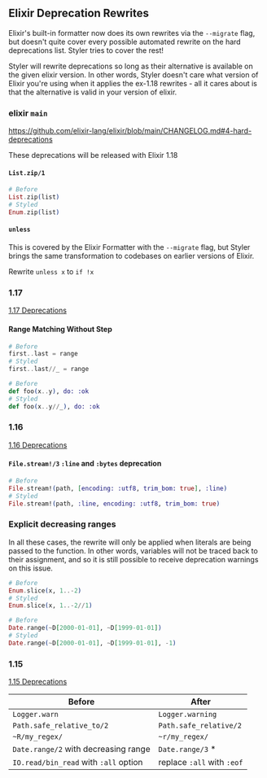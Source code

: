 ## Elixir Deprecation Rewrites

Elixir's built-in formatter now does its own rewrites via the `--migrate` flag, but doesn't quite cover every possible automated rewrite on the hard deprecations list. Styler tries to cover the rest!

Styler will rewrite deprecations so long as their alternative is available on the given elixir version. In other words, Styler doesn't care what version of Elixir you're using when it applies the ex-1.18 rewrites - all it cares about is that the alternative is valid in your version of elixir.

### elixir `main`

https://github.com/elixir-lang/elixir/blob/main/CHANGELOG.md#4-hard-deprecations

These deprecations will be released with Elixir 1.18

#### `List.zip/1`

```elixir
# Before
List.zip(list)
# Styled
Enum.zip(list)
```

#### `unless`

This is covered by the Elixir Formatter with the `--migrate` flag, but Styler brings the same transformation to codebases on earlier versions of Elixir.

Rewrite `unless x` to `if !x`

### 1.17

[1.17 Deprecations](https://hexdocs.pm/elixir/1.17.0/changelog.html#4-hard-deprecations)

#### Range Matching Without Step

```elixir
# Before
first..last = range
# Styled
first..last//_ = range

# Before
def foo(x..y), do: :ok
# Styled
def foo(x..y//_), do: :ok
```

### 1.16

[1.16 Deprecations](https://hexdocs.pm/elixir/1.16.0/changelog.html#4-hard-deprecations)

#### `File.stream!/3` `:line` and `:bytes` deprecation

```elixir
# Before
File.stream!(path, [encoding: :utf8, trim_bom: true], :line)
# Styled
File.stream!(path, :line, encoding: :utf8, trim_bom: true)
```

### Explicit decreasing ranges

In all these cases, the rewrite will only be applied when literals are being passed to the function. In other words, variables will not be traced back to their assignment, and so it is still possible to receive deprecation warnings on this issue.

```elixir
# Before
Enum.slice(x, 1..-2)
# Styled
Enum.slice(x, 1..-2//1)

# Before
Date.range(~D[2000-01-01], ~D[1999-01-01])
# Styled
Date.range(~D[2000-01-01], ~D[1999-01-01], -1)
```

### 1.15

[1.15 Deprecations](https://hexdocs.pm/elixir/1.15.0/changelog.html#4-hard-deprecations)

| Before | After |
|--------|-------|
| `Logger.warn` | `Logger.warning`|
| `Path.safe_relative_to/2` | `Path.safe_relative/2`|
| `~R/my_regex/` | `~r/my_regex/`|
| `Date.range/2` with decreasing range | `Date.range/3` *|
| `IO.read/bin_read` with `:all` option | replace `:all` with `:eof`|
